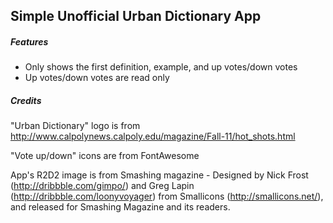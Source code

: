 ##  Simple Unofficial Urban Dictionary App

##### Features

* Only shows the first definition, example, and up votes/down votes
* Up votes/down votes are read only

##### Credits

"Urban Dictionary" logo is from http://www.calpolynews.calpoly.edu/magazine/Fall-11/hot_shots.html

"Vote up/down" icons are from FontAwesome

App's R2D2 image is from Smashing magazine -
Designed by Nick Frost (http://dribbble.com/gimpo/) and Greg Lapin (http://dribbble.com/loonyvoyager) from Smallicons (http://smallicons.net/), and released for Smashing Magazine and its readers.
